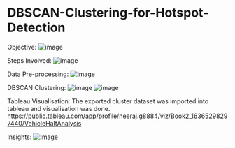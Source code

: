 # DBSCAN-Clustering-for-Hotspot-Detection

Objective:
![image](https://user-images.githubusercontent.com/91423180/193449068-0a7dfb67-258a-4c70-a6bd-6a8886dee979.png)

Steps Involved:
![image](https://user-images.githubusercontent.com/91423180/193449203-87756904-021e-48b0-a42d-94a6d9a19cd0.png)

Data Pre-processing:
![image](https://user-images.githubusercontent.com/91423180/193449245-7d56d6bf-6b81-40d2-94d5-1d87eac687ad.png)


DBSCAN Clustering:
![image](https://user-images.githubusercontent.com/91423180/193449160-06ce95a0-3b8b-4af4-a65d-2ef1d16e043d.png)
    ![image](https://user-images.githubusercontent.com/91423180/193449165-54a93c0f-ecf5-451c-a66e-fb17ec79ac69.png)


Tableau Visualisation:
The exported cluster dataset was imported into tableau and visualisation was done.
https://public.tableau.com/app/profile/neeraj.g8884/viz/Book2_16365298297440/VehicleHaltAnalysis

Insights:
![image](https://user-images.githubusercontent.com/91423180/193449328-c824d46f-eae7-439e-865f-998af9e89af6.png)


